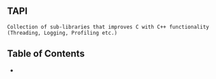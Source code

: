 ## TAPI

    Collection of sub-libraries that improves C with C++ functionality (Threading, Logging, Profiling etc.)

## Table of Contents
-
